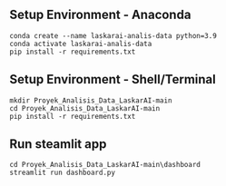 ## Setup Environment - Anaconda
```
conda create --name laskarai-analis-data python=3.9
conda activate laskarai-analis-data
pip install -r requirements.txt
```
## Setup Environment - Shell/Terminal
```
mkdir Proyek_Analisis_Data_LaskarAI-main
cd Proyek_Analisis_Data_LaskarAI-main
pip install -r requirements.txt
```
## Run steamlit app
```
cd Proyek_Analisis_Data_LaskarAI-main\dashboard
streamlit run dashboard.py
```
